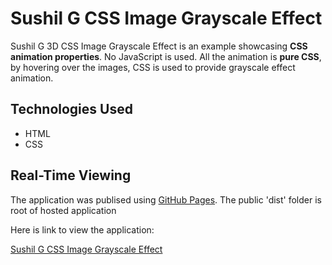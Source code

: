 # Sushil G CSS Image Grayscale Effect

Sushil G 3D CSS Image Grayscale Effect is an example showcasing **CSS animation properties**. No JavaScript is used. All the animation is **pure CSS**, by hovering over the images, CSS is used to provide grayscale effect animation.

## Technologies Used

- HTML
- CSS

## Real-Time Viewing

The application was publised using [GitHub Pages](https://pages.github.com/). The public 'dist' folder is root of hosted application

Here is link to view the application:

[Sushil G CSS Image Grayscale Effect](https://susgupta.github.io/image_grayscale_css/)
